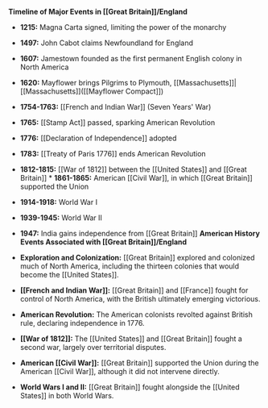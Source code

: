 
**Timeline of Major Events in [[Great Britain]]/England**

* **1215:** Magna Carta signed, limiting the power of the monarchy
* **1497:** John Cabot claims Newfoundland for England
* **1607:** Jamestown founded as the first permanent English colony in North America
* **1620:** Mayflower brings Pilgrims to Plymouth, [[Massachusetts]]|[[Massachusetts]]([[Mayflower Compact]])
* **1754-1763:** [[French and Indian War]] (Seven Years' War)
* **1765:** [[Stamp Act]] passed, sparking American Revolution
* **1776:** [[Declaration of Independence]] adopted
* **1783:** [[Treaty of Paris 1776]] ends American Revolution
* **1812-1815:** [[War of 1812]] between the [[United States]] and [[Great Britain]] * **1861-1865:** American [[Civil War]], in which [[Great Britain]] supported the Union
* **1914-1918:** World War I
* **1939-1945:** World War II
* **1947:** India gains independence from [[Great Britain]] 
**American History Events Associated with [[Great Britain]]/England**

* **Exploration and Colonization:** [[Great Britain]] explored and colonized much of North America, including the thirteen colonies that would become the [[United States]].
* **[[French and Indian War]]:** [[Great Britain]] and [[France]] fought for control of North America, with the British ultimately emerging victorious.
* **American Revolution:** The American colonists revolted against British rule, declaring independence in 1776.
* **[[War of 1812]]:** The [[United States]] and [[Great Britain]] fought a second war, largely over territorial disputes.
* **American [[Civil War]]:** [[Great Britain]] supported the Union during the American [[Civil War]], although it did not intervene directly.
* **World Wars I and II:** [[Great Britain]] fought alongside the [[United States]] in both World Wars.